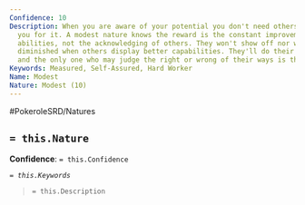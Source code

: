 ```yaml
---
Confidence: 10
Description: When you are aware of your potential you don't need others to praise
  you for it. A modest nature knows the reward is the constant improvement of their
  abilities, not the acknowledging of others. They won't show off nor will they feel
  diminished when others display better capabilities. They'll do their best always
  and the only one who may judge the right or wrong of their ways is themselves.
Keywords: Measured, Self-Assured, Hard Worker
Name: Modest
Nature: Modest (10)
---
```


#PokeroleSRD/Natures

## `= this.Nature`

**Confidence**: `= this.Confidence`

*`= this.Keywords`*

> `= this.Description`